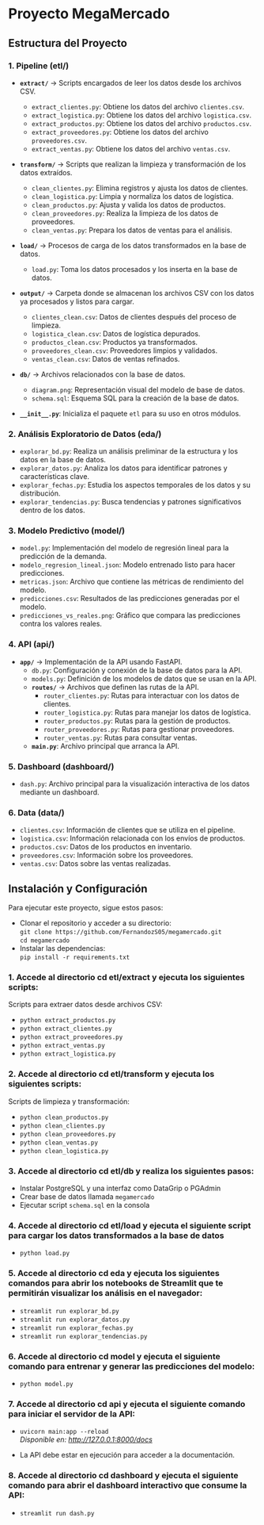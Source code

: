 # Proyecto MegaMercado

## Estructura del Proyecto

### 1. **Pipeline (etl/)**

- **`extract/`** → Scripts encargados de leer los datos desde los archivos CSV.
  - `extract_clientes.py`: Obtiene los datos del archivo `clientes.csv`.
  - `extract_logistica.py`: Obtiene los datos del archivo `logistica.csv`.
  - `extract_productos.py`: Obtiene los datos del archivo `productos.csv`.
  - `extract_proveedores.py`: Obtiene los datos del archivo `proveedores.csv`.
  - `extract_ventas.py`: Obtiene los datos del archivo `ventas.csv`.

- **`transform/`** → Scripts que realizan la limpieza y transformación de los datos extraídos.
  - `clean_clientes.py`: Elimina registros y ajusta los datos de clientes.
  - `clean_logistica.py`: Limpia y normaliza los datos de logística.
  - `clean_productos.py`: Ajusta y valida los datos de productos.
  - `clean_proveedores.py`: Realiza la limpieza de los datos de proveedores.
  - `clean_ventas.py`: Prepara los datos de ventas para el análisis.

- **`load/`** → Procesos de carga de los datos transformados en la base de datos.
  - `load.py`: Toma los datos procesados y los inserta en la base de datos.

- **`output/`** → Carpeta donde se almacenan los archivos CSV con los datos ya procesados y listos para cargar.
  - `clientes_clean.csv`: Datos de clientes después del proceso de limpieza.
  - `logistica_clean.csv`: Datos de logística depurados.
  - `productos_clean.csv`: Productos ya transformados.
  - `proveedores_clean.csv`: Proveedores limpios y validados.
  - `ventas_clean.csv`: Datos de ventas refinados.

- **`db/`** → Archivos relacionados con la base de datos.
  - `diagram.png`: Representación visual del modelo de base de datos.
  - `schema.sql`: Esquema SQL para la creación de la base de datos.

- **`__init__.py`**: Inicializa el paquete `etl` para su uso en otros módulos.

### 2. **Análisis Exploratorio de Datos (eda/)**

- `explorar_bd.py`: Realiza un análisis preliminar de la estructura y los datos en la base de datos.
- `explorar_datos.py`: Analiza los datos para identificar patrones y características clave.
- `explorar_fechas.py`: Estudia los aspectos temporales de los datos y su distribución.
- `explorar_tendencias.py`: Busca tendencias y patrones significativos dentro de los datos.

### 3. **Modelo Predictivo (model/)**

- `model.py`: Implementación del modelo de regresión lineal para la predicción de la demanda.
- `modelo_regresion_lineal.json`: Modelo entrenado listo para hacer predicciones.
- `metricas.json`: Archivo que contiene las métricas de rendimiento del modelo.
- `predicciones.csv`: Resultados de las predicciones generadas por el modelo.
- `predicciones_vs_reales.png`: Gráfico que compara las predicciones contra los valores reales.

### 4. **API (api/)**

- **`app/`** → Implementación de la API usando FastAPI.
  - `db.py`: Configuración y conexión de la base de datos para la API.
  - `models.py`: Definición de los modelos de datos que se usan en la API.
  - **`routes/`** → Archivos que definen las rutas de la API.
    - `router_clientes.py`: Rutas para interactuar con los datos de clientes.
    - `router_logistica.py`: Rutas para manejar los datos de logística.
    - `router_productos.py`: Rutas para la gestión de productos.
    - `router_proveedores.py`: Rutas para gestionar proveedores.
    - `router_ventas.py`: Rutas para consultar ventas.
  - **`main.py`**: Archivo principal que arranca la API.

### 5. **Dashboard (dashboard/)**

- `dash.py`: Archivo principal para la visualización interactiva de los datos mediante un dashboard.

### 6. **Data (data/)**

- `clientes.csv`: Información de clientes que se utiliza en el pipeline.
- `logistica.csv`: Información relacionada con los envíos de productos.
- `productos.csv`: Datos de los productos en inventario.
- `proveedores.csv`: Información sobre los proveedores.
- `ventas.csv`: Datos sobre las ventas realizadas.

## Instalación y Configuración  
Para ejecutar este proyecto, sigue estos pasos:  
- Clonar el repositorio y acceder a su directorio:  
  `git clone https://github.com/FernandozS05/megamercado.git`  
  `cd megamercado`  
- Instalar las dependencias:  
  `pip install -r requirements.txt`  

### 1. Accede al directorio cd etl/extract y ejecuta los siguientes scripts: 
Scripts para extraer datos desde archivos CSV:  
- `python extract_productos.py`  
- `python extract_clientes.py`  
- `python extract_proveedores.py`  
- `python extract_ventas.py`  
- `python extract_logistica.py`  

### 2. Accede al directorio cd etl/transform y ejecuta los siguientes scripts: 
Scripts de limpieza y transformación:  
- `python clean_productos.py`  
- `python clean_clientes.py`  
- `python clean_proveedores.py`  
- `python clean_ventas.py`  
- `python clean_logistica.py`  

### 3. Accede al directorio cd etl/db y realiza los siguientes pasos:
- Instalar PostgreSQL y una interfaz como DataGrip o PGAdmin  
- Crear base de datos llamada `megamercado`  
- Ejecutar script `schema.sql` en la consola  

### 4. Accede al directorio cd etl/load y ejecuta el siguiente script para cargar los datos transformados a la base de datos 
- `python load.py`  

### 5. Accede al directorio cd eda y ejecuta los siguientes comandos para abrir los notebooks de Streamlit que te permitirán visualizar los análisis en el navegador: 
- `streamlit run explorar_bd.py`  
- `streamlit run explorar_datos.py`  
- `streamlit run explorar_fechas.py`  
- `streamlit run explorar_tendencias.py`  

### 6. Accede al directorio cd model y ejecuta el siguiente comando para entrenar y generar las predicciones del modelo:
- `python model.py`  
 
### 7. Accede al directorio cd api y ejecuta el siguiente comando para iniciar el servidor de la API: 
- `uvicorn main:app --reload`  
  *Disponible en: http://127.0.0.1:8000/docs*
  
- La API debe estar en ejecución para acceder a la documentación.

### 8. Accede al directorio cd dashboard y ejecuta el siguiente comando para abrir el dashboard interactivo que consume la API: 
- `streamlit run dash.py`  